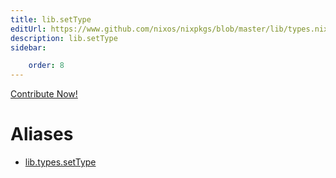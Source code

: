 ```yaml
---
title: lib.setType
editUrl: https://www.github.com/nixos/nixpkgs/blob/master/lib/types.nix#L72C13
description: lib.setType
sidebar:

    order: 8
---
```


<a href="https://www.github.com/nixos/nixpkgs/blob/master/lib/types.nix#L72C13">Contribute Now!</a>


# Aliases

- [lib.types.setType](./reference/lib/types/lib-types-setType)


